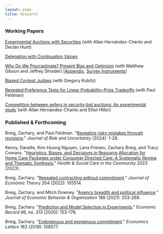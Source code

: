 ```yaml
---
layout: page
title: Research
---
```





### Working Papers

[Experimental Auctions with Securities](https://zacharybreig.com/papers/EAS.pdf) (with Allan Hern&aacute;ndez-Chanto and Declan Hunt)

[Delegation with Continuation Values](https://zacharybreig.com/papers/DCV.pdf)

[Why Do We Procrastinate? Present Bias and Optimism](https://zacharybreig.com/papers/PBO.pdf) (with Matthew Gibson and Jeffrey Shrader) [[Appendix](https://zacharybreig.com/papers/PBO_appendix.pdf), [Survey Instruments](https://zacharybreig.com/papers/PBO_instrument_appendix.pdf)]

[Biased Contest Judges](https://zacharybreig.com/papers/BCJ.pdf) (with Gregory Kubitz)

[Revealed Preference Tests for Linear Probability-Prize Tradeoffs](https://zacharybreig.com/papers/LPPT.pdf) (with Paul Feldman)

[Competition between sellers in security-bid auctions: An experimental study](https://zacharybreig.com/papers/EASCS.pdf) (with Allan Hern&aacute;ndez-Chanto and Elliot Hiller) 

### Published & Forthcoming

Breig, Zachary, and Paul Feldman. "[Revealing risky mistakes through revisions](https://zacharybreig.com/papers/RMR.pdf)." _Journal of Risk and Uncertainty_ (2024): 1-28.

Kenny, Danelle, Kim-Huong Nguyen, Lana Friesen, Zachary Breig, and Tracy Comans. "[Heuristics, Biases, and Decisions in Resource Allocation for Home Care Packages under Consumer Directed Care: A Systematic Review and Thematic Synthesis](https://zacharybreig.com/papers/CDC.pdf)." _Health & Social Care in the Community_ 2023 (2023).

Breig, Zachary. "[Repeated contracting without commitment](https://zacharybreig.com/papers/RCwC.pdf)." _Journal of Economic Theory_ 204 (2022): 105514.

Breig, Zachary, and Mitch Downey. "[Agency breadth and political influence](https://zacharybreig.com/papers/ABPI.pdf)." _Journal of Economic Behavior & Organization_ 188 (2021): 253-268.

Breig, Zachary. "[Prediction and Model Selection in Experiments](https://zacharybreig.com/papers/PMSE.pdf)." _Economic Record_ 96, no. 313 (2020): 153-176.

Breig, Zachary. "[Endogenous and exogenous commitment](https://zacharybreig.com/papers/EEC.pdf)." _Economics Letters_ 183 (2019): 108577.
